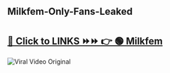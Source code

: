 
 ## Milkfem-Only-Fans-Leaked

# <h2><a href="https://clipsfans.com/Milkfem&ref=git">🔗 Click to LINKS ⏩⏩ 👉 🟢 Milkfem </a></h2>

<a href="https://clipsfans.com/Milkfem&ref=git" rel="nofollow" data-target="animated-image.originalLink"><img src="https://i.ibb.co.com/xMMVF88/686577567.gif" alt="Viral Video Original" style="max-width: 100%; display: inline-block;" data-target="animated-image.originalImage"></a>
